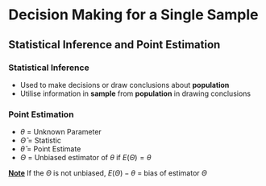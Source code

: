 # Decision Making for a Single Sample

## Statistical Inference and Point Estimation

### Statistical Inference
- Used to make decisions or draw conclusions about **population**
- Utilise information in **sample** from **population** in drawing conclusions

### Point Estimation
- $\theta$ = Unknown Parameter
- $\hat\Theta$ = Statistic
- $\hat\theta$ = Point Estimate
- $\Theta$ = Unbiased estimator of $\theta$ if $E(\Theta)=\theta$

<u>**Note**</u> If the $\Theta$ is not unbiased, $E(\Theta) - \theta$ = bias of estimator $\Theta$